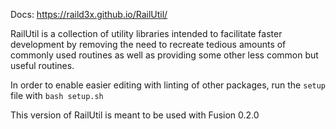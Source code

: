 Docs: https://raild3x.github.io/RailUtil/

RailUtil is a collection of utility libraries intended to facilitate faster development by removing the need to recreate tedious amounts of commonly used routines as well as providing some other less common but useful routines.

In order to enable easier editing with linting of other packages, run the `setup` file with `bash setup.sh`

This version of RailUtil is meant to be used with Fusion 0.2.0